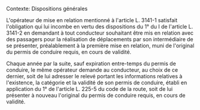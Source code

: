 Contexte: Dispositions générales

L'opérateur de mise en relation mentionné à l'article L. 3141-1 satisfait l'obligation qui lui incombe en vertu des dispositions du 1° du I de l'article L. 3141-2 en demandant à tout conducteur souhaitant être mis en relation avec des passagers pour la réalisation de déplacements par son intermédiaire de se présenter, préalablement à la première mise en relation, muni de l'original du permis de conduire requis, en cours de validité.

Chaque année par la suite, sauf expiration entre-temps du permis de conduire, le même opérateur demande au conducteur, au choix de ce dernier, soit de lui adresser le relevé portant les informations relatives à l'existence, la catégorie et la validité de son permis de conduire, établi en application du 1° de l'article L. 225-5 du code de la route, soit de lui présenter à nouveau l'original du permis de conduire requis, en cours de validité.